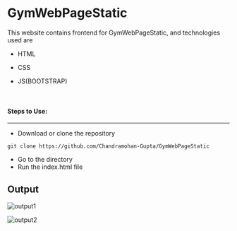 # GymWebPageStatic
This website contains frontend for GymWebPageStatic, and technologies used are 
* HTML    
 
* CSS

* JS(BOOTSTRAP)

<br>

#### Steps to Use:

---

- Download or clone the repository

```
git clone https://github.com/Chandramohan-Gupta/GymWebPageStatic
```

- Go to the directory
- Run the index.html file

## Output

![output1](https://github.com/Chandramohan-Gupta/GymWebPageStatic/images/output/output1.png)

![output2](https://github.com/Chandramohan-Gupta/GymWebPageStatic/images/output/output2.png)

